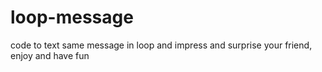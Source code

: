 ﻿# loop-message
code to text same message in loop and impress and surprise your friend, enjoy and have fun
